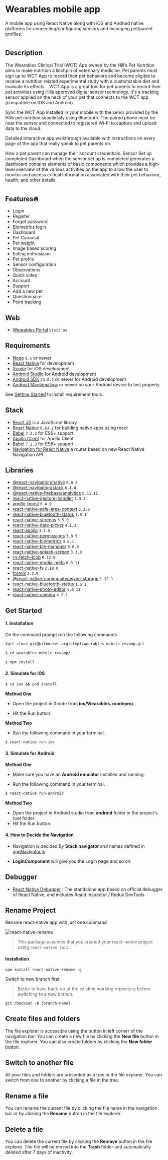 # Wearables mobile app
A mobile app using React Native along with iOS and Android native platforms for connecting/configuring sensors and managing pet/parent profiles.
#

## Description

The Wearables Clinical Trial (WCT) App owned by the Hill’s Pet Nutrition aims to make nutrition a linchpin of veterinary medicine. Pet parents must sign up to WCT App to record their pet behaviors and become eligible to receive a nutrition related experimental study with a customizable diet and evaluate its effects.
 
WCT App is a great tool for pet parents to record their pet activities using Hills approved digital sensor technology. It's a tracking sensor applied on the neck of your pet that connects to the WCT app (compatible on IOS and Android). 

Sync the WCT App installed in your mobile with the senor provided by the Hills pet nutrition seamlessly using Bluetooth. The paired phone must be near the sensor and connected to registered Wi-Fi to capture and upload data to the cloud.

Detailed interactive app walkthrough available with instructions on every page of the app that really speak to pet parents on 

How a pet parent can manage their account credentials.
Sensor Set up completed Dashboard when the sensor set up is completed generates a dashboard contains elements of basic components which provides a high-level overview of the various activities on the app to allow the user to monitor and access critical information associated with their pet behaviour, health, and other details.

#

## Features🔥
- Login 
- Register
- Forgot password
- Biometrics login
- Dashboard
- Pet Carousal
- Pet weight
- Image based scoring
- Eating enthusiasm
- Pet profile
- Sensor configuration
- Observations
- Quick video
- Account
- Support
- Add a new pet
- Questionnaire
- Point tracking 

## Web
- [Wearables Portal](https://portal.wearablesclinicaltrials.com/#/auth/login) `Visit us`



## Requirements
- [Node](https://nodejs.org) `6.x` or newer
- [React Native](http://facebook.github.io/react-native/docs/getting-started.html) for development
- [Xcode](https://developer.apple.com/xcode/) for iOS development
- [Android Studio](https://developer.android.com/studio/index.html) for Android development
- [Android SDK](https://developer.android.com/sdk/) `23.0.1` or newer for Android development
- [Android Marshmallow](https://www.android.com/versions/marshmallow-6-0/) or newer on your Android device to test properly

See [Getting Started](https://facebook.github.io/react-native/docs/getting-started.html) to install requirement tools.

## Stack
- [React JS](https://reactjs.org/) is a JavaScript library
- [React Native](https://facebook.github.io/react-native/) `0.63.2` for building native apps using react
- [Babel](http://babeljs.io/) `7.2.3` for ES6+ support
- [Apollo Client](https://www.apollographql.com/docs/react/) for Apollo Client
- [Babel](http://babeljs.io/) `7.2.3` for ES6+ support
- [Navigation for React Native](https://reactnavigation.org/) a router based on new React Native Navigation API
## Libraries
 
 - [@react-navigation/native](https://github.com/react-navigation/react-navigation) `6.0.2`
 - [@react-navigation/stack](https://www.npmjs.com/package/@react-navigation/native-stack) `6.1.0`
 - [@react-native-firebase/analytics](https://www.npmjs.com/package/@react-native-firebase/analytics) `5.11.11` 
 - [react-native-gesture-handler](https://github.com/software-mansion/react-native-gesture-handler) `2.3.2`
 - [apollo-boost](https://www.npmjs.com/package/apollo-boost) `0.4.9`
 - [react-native-safe-area-context](https://github.com/th3rdwave/react-native-safe-area-context) `3.3.0`
 - [react-native-bluetooth-status](https://www.npmjs.com/package/react-native-bluetooth-status) `1.5.1`
 - [react-native-screens](https://github.com/software-mansion/react-native-screens) `3.5.0`
 - [react-native-date-picker](https://www.npmjs.com/package/react-native-date-picker) `4.1.3`
 - [react-apollo](https://www.npmjs.com/package/react-apollo) `3.1.5`
 - [react-native-permissions](https://www.npmjs.com/package/react-native-permissions) `3.0.5`
 - [react-native-biometrics](https://www.npmjs.com/package/react-native-biometrics) `3.0.1`
 - [react-native-ble-manager](https://www.npmjs.com/package/react-native-ble-manager) `9.0.0`
 - [react-native-splash-screen](https://www.npmjs.com/package/react-native-splash-screen) `3.3.0` 
 - [rn-fetch-blob](https://www.npmjs.com/package/rn-fetch-blob) `0.12.0`
 - [react-native-media-meta](https://www.npmjs.com/package/react-native-media-meta) `0.0.11`
 - [react-native-fs](https://www.npmjs.com/package/react-native-fs) `2.18.0`
 - [formik](https://www.npmjs.com/package/formik) `2.2.9`
 - [@react-native-community/async-storage](https://github.com/react-native-async-storage/async-storage) `1.12.1`
 - [react-native-bluetooth-status](https://www.npmjs.com/package/react-native-bluetooth-status) `1.5.1`
- [react-native-photo-editor](https://www.npmjs.com/package/react-native-photo-editor) `1.0.13`
-  [react-native-camera](https://www.npmjs.com/package/react-native-camera) `4.2.1`

 
## Get Started


#### 1. Installation

On the command prompt run the following commands

```sh
$git clone git@bitbucket.org:ctepl/wearables-mobile-revamp.git

$ cd wearables-mobile-revamp/

$ npm install
```
#### 2. Simulate for iOS
```sh
$ cd ios && pod install
```

**Method One**

*   Open the project in Xcode from **ios/Wearables.xcodeproj**.

*   Hit the Run button.


**Method Two**

*   Run the following command in your terminal.

```sh
$ react-native run-ios
```

#### 3. Simulate for Android

**Method One**

*   Make sure you have an **Android emulator** installed and running.

*   Run the following command in your terminal.

```sh
$ react-native run-android
```

**Method Two**

*   Open the project in Android studio from **android** folder in the project's root folder.
*   Hit the Run button.



#### 4. How to Decide the Navigation

*  Navigation is decided By  **Stack navigator**  and names defined in [appNavigator.js](./appNavigator.js).

*  **LoginComponent**  will give you the Login page and so on.


## Debugger
- [React Native Debugger](https://github.com/jhen0409/react-native-debugger) : The standalone app based on official debugger of React Native, and includes React Inspector / Redux DevTools

## Rename Project
Rename react-native app with just one command

![react-native-rename](https://cloud.githubusercontent.com/assets/5106887/24444940/cbcb0a58-149a-11e7-9714-2c7bf5254b0d.gif)

> This package assumes that you created your react-native project using `react-native init`.

#### Installation
```
npm install react-native-rename -g
```

Switch to new branch first
>Better to have back-up of the existing working repository before switching to a new branch.

```
git checkout -b {branch-name}
```
## Create files and folders

The file explorer is accessible using the button in left corner of the navigation bar. You can create a new file by clicking the **New file** button in the file explorer. You can also create folders by clicking the **New folder** button.

## Switch to another file

All your files and folders are presented as a tree in the file explorer. You can switch from one to another by clicking a file in the tree.

## Rename a file

You can rename the current file by clicking the file name in the navigation bar or by clicking the **Rename** button in the file explorer.

## Delete a file

You can delete the current file by clicking the **Remove** button in the file explorer. The file will be moved into the **Trash** folder and automatically deleted after 7 days of inactivity.